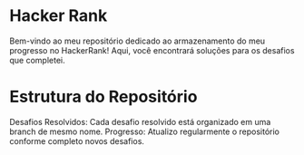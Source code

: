# Hacker Rank

Bem-vindo ao meu repositório dedicado ao armazenamento do meu progresso no HackerRank!
Aqui, você encontrará soluções para os desafios que completei.

# Estrutura do Repositório
Desafios Resolvidos: Cada desafio resolvido está organizado em uma branch de mesmo nome.
Progresso: Atualizo regularmente o repositório conforme completo novos desafios.
